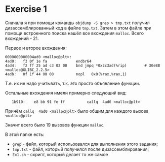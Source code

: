 # Exercise 1

Сначала я при помощи команды ```objdump -S grep > tmp.txt``` получил дизассемблированный код в файле ```tmp.txt```. Затем в этом файле при помощи встроенного поиска нашёл все вхождения ```malloc```. Всего вхождений - 21. 

Первое и второе вхождения: 
```
0000000000004ad0 <malloc@plt>:
4ad0:	f3 0f 1e fa          	endbr64
4ad4:	f2 ff 25 ad c3 02 00 	bnd jmpq *0x2c3ad(%rip)        # 30e88 <malloc@GLIBC_2.2.5>
4adb:	0f 1f 44 00 00       	nopl   0x0(%rax,%rax,1)
``` 

Т.е. их не надо учитывать, т.к. это просто объявление функции.

Остальные вхождения имели примерно следующий вид:

```   1b910:	e8 bb 91 fe ff       	callq  4ad0 <malloc@plt>```

Причём ```callq  4ad0 <malloc@plt>``` было общим для каждого вызова ```<malloc@plt>```

Значит всего было 19 вызовов функции ```malloc```.

В этой папке есть: 
- ```grep``` - файл, который использовался для выполнения этого задания; 
- ```tmp.txt``` - файл, который получился после дизассемблирования;
- ```Ex1.sh``` - скрипт, который делает то же самое